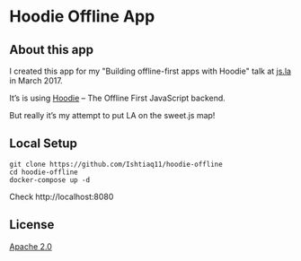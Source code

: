 # Hoodie Offline App

## About this app

I created this app for my "Building offline-first apps with Hoodie" talk at
[js.la](http://js.la/) in March 2017.

It’s is using [Hoodie](http://hood.ie/) – The Offline First JavaScript backend.

But really it’s my attempt to put LA on the sweet.js map!

## Local Setup

```
git clone https://github.com/Ishtiaq11/hoodie-offline
cd hoodie-offline
docker-compose up -d
```
Check http://localhost:8080

## License

[Apache 2.0](LICENSE)
